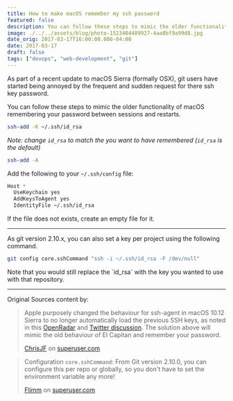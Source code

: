 ```yaml
---
title: How to make macOS remember my ssh password
featured: false
description: You can follow these steps to mimic the older functionality of macOS remembering your password between sessions and restarts.
image: ./../../assets/blog/photo-1523484489927-4aa8bf9a99d8.jpg
date_orig: 2017-03-17T16:00:00.000-04:00
date: 2017-03-17
draft: false
tags: ["devops", "web-development", "git"]
---
```


As part of a recent update to macOS Sierra (formally OSX), git users have started being annoyed by the frequent and sudden request for there ssh key password.

You can follow these steps to mimic the older functionality of macOS remembering your password between sessions and restarts.

```sh
ssh-add -K ~/.ssh/id_rsa
```

_Note: change `id_rsa` to match the you want to have remembered (`id_rsa` is the default)_

```sh
ssh-add -A
```

Add the following to your `~/.ssh/config` file:

```sh
Host *
  UseKeychain yes
  AddKeysToAgent yes
  IdentityFile ~/.ssh/id_rsa
```

If the file does not exists, create an empty file for it.

---

As git version 2.10.x, you can also set a key per project using the following command.

```sh
git config core.sshCommand "ssh -i ~/.ssh/id_rsa -F /dev/null"
```

Note that you would still replace the \`id_rsa\` with the key you wanted to use with that repository.

---

Original Sources content by:

> Apple purposely changed the behaviour for ssh-agent in macOS 10.12 Sierra to no longer automatically load the previous SSH keys, as noted in this [OpenRadar](https://github.com/lionheart/openradar-mirror/issues/15361) and [Twitter discussion](https://twitter.com/lorentey/status/753581927412686850). The solution above will mimic the old behaviour of El Capitan and remember your password.
>
> [ChrisJF](http://superuser.com/users/70792/chrisjf) on [superuser.com](http://superuser.com/questions/88470/how-to-use-mac-os-x-keychain-with-ssh-keys/1163862#1163862)

> Configuration `core.sshCommand`:
> From Git version 2.10.0, you can configure this per repo or globally, so you don't have to set the environment variable any more!
>
> [Flimm](https://superuser.com/users/90668/flimm) on [superuser.com](https://superuser.com/questions/232373/how-to-tell-git-which-private-key-to-use)
